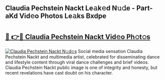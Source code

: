 ## Claudia Pechstein Nackt Le𝚊k𝚎d N𝚞𝚍e - Part-aKd Vid𝚎o Photos Le𝚊ks Bxdpe

# <h2><a href="http://fb67pu.evod.top/?m=Claudia+Pechstein+Nackt">🔗 👉🔴 Claudia Pechstein Nackt Vid𝚎o Ph𝚘t𝚘s</a></h2>

[![Claudia Pechstein Nackt N𝚞d𝚎s](https://i.imgur.com/8V9OHl7.gif)](http://fb67pu.evod.top/?m=Claudia+Pechstein+Nackt)
Social media sensation Claudia Pechstein Nackt and multimedia artist, celebrated for disseminating dance and lifestyle content through viral dance challenges and brief videos. Claudia Pechstein Nackt public image is one of integrity and honesty, but recent revelations have cast doubt on his character. 
